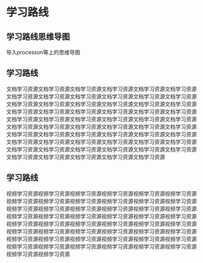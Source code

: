 # 学习路线
## 学习路线思维导图
导入processon等上的思维导图

## 学习路线
文档学习资源文档学习资源文档学习资源文档学习资源文档学习资源文档学习资源文档学习资源文档学习资源文档学习资源文档学习资源文档学习资源文档学习资源文档学习资源文档学习资源文档学习资源文档学习资源文档学习资源文档学习资源文档学习资源文档学习资源文档学习资源文档学习资源文档学习资源文档学习资源文档学习资源文档学习资源文档学习资源文档学习资源文档学习资源文档学习资源文档学习资源文档学习资源文档学习资源文档学习资源文档学习资源文档学习资源文档学习资源文档学习资源文档学习资源文档学习资源文档学习资源文档学习资源文档学习资源文档学习资源文档学习资源文档学习资源文档学习资源文档学习资源文档学习资源文档学习资源文档学习资源文档学习资源文档学习资源文档学习资源文档学习资源文档学习资源文档学习资源文档学习资源文档学习资源

## 学习路线
视频学习资源视频学习资源视频学习资源视频学习资源视频学习资源视频学习资源视频学习资源视频学习资源视频学习资源视频学习资源视频学习资源视频学习资源视频学习资源视频学习资源视频学习资源视频学习资源视频学习资源视频学习资源视频学习资源视频学习资源视频学习资源视频学习资源视频学习资源视频学习资源视频学习资源视频学习资源视频学习资源视频学习资源视频学习资源视频学习资源视频学习资源视频学习资源视频学习资源视频学习资源视频学习资源视频学习资源视频学习资源视频学习资源视频学习资源视频学习资源视频学习资源视频学习资源视频学习资源视频学习资源视频学习资源视频学习资源视频学习资源视频学习资源视频学习资源视频学习资源